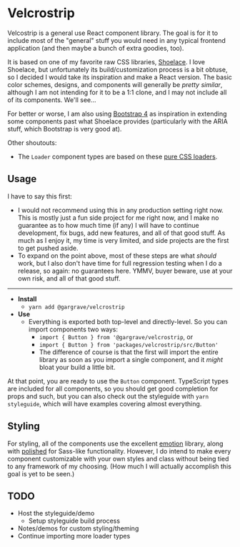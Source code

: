 # Velcrostrip

Velcostrip is a general use React component library. The goal is for it to include most of the "general" stuff you would need in any typical frontend application (and then maybe a bunch of extra goodies, too).

It is based on one of my favorite raw CSS libraries, [Shoelace](https://www.shoelace.style/index.html). I love Shoelace, but unfortunately its build/customization process is a bit obtuse, so I decided I would take its inspiration and make a React version. The basic color schemes, designs, and components will generally be _pretty similar_, although I am not intending for it to be a 1:1 clone, and I may not include all of its components. We'll see...

For better or worse, I am also using [Bootstrap 4](https://getbootstrap.com/docs/4.0/getting-started/introduction/) as inspiration in extending some components past what Shoelace provides (particularly with the ARIA stuff, which Bootstrap is very good at).

Other shoutouts:

- The `Loader` component types are based on these [pure CSS loaders](https://loading.io/css/).

## Usage

I have to say this first:

- I would not recommend using this in any production setting right now. This is mostly just a fun side project for me right now, and I make no guarantee as to how much time (if any) I will have to continue development, fix bugs, add new features, and all of that good stuff. As much as I enjoy it, my time is very limited, and side projects are the first to get pushed aside.
- To expand on the point above, most of these steps are what _should_ work, but I also don't have time for full regression testing when I do a release, so again: no guarantees here. YMMV, buyer beware, use at your own risk, and all of that good stuff.

---

- **Install**
  - `yarn add @gargrave/velcrostrip`
- **Use**
  - Everything is exported both top-level and directly-level. So you can import components two ways:
    - `import { Button } from '@gargrave/velcrostrip`, or
    - `import { Button } from 'packages/velcrostrip/src/Button'`
    - The difference of course is that the first will import the entire library as soon as you import a single component, and it _might_ bloat your build a little bit.

At that point, you are ready to use the `Button` component. TypeScript types are included for all components, so you should get good completion for props and such, but you can also check out the styleguide with `yarn styleguide`, which will have examples covering almost everything.

## Styling

For styling, all of the components use the excellent [emotion](https://emotion.sh/docs/introduction) library, along with [polished](https://github.com/styled-components/polished) for Sass-like functionality. However, I do intend to make every component customizable with your own styles and class without being tied to any framework of my choosing. (How much I will actually accomplish this goal is yet to be seen.)

## TODO

- Host the styleguide/demo
  - Setup styleguide build process
- Notes/demos for custom styling/theming
- Continue importing more loader types
